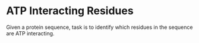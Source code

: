# ATP Interacting Residues

Given a protein sequence, task is to identify which residues in the sequence are ATP interacting.
